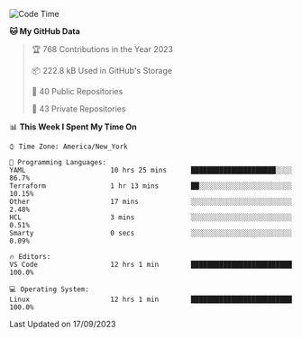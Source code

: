 <!--START_SECTION:waka-->
![Code Time](http://img.shields.io/badge/Code%20Time-215%20hrs%208%20mins-blue)

**🐱 My GitHub Data** 

> 🏆 768 Contributions in the Year 2023
 > 
> 📦 222.8 kB Used in GitHub's Storage 
 > 
> 📜 40 Public Repositories 
 > 
> 🔑 43 Private Repositories  
 > 
📊 **This Week I Spent My Time On** 

```text
⌚︎ Time Zone: America/New_York

💬 Programming Languages: 
YAML                     10 hrs 25 mins      █████████████████████░░░░   86.7% 
Terraform                1 hr 13 mins        ██░░░░░░░░░░░░░░░░░░░░░░░   10.15% 
Other                    17 mins             ░░░░░░░░░░░░░░░░░░░░░░░░░   2.48% 
HCL                      3 mins              ░░░░░░░░░░░░░░░░░░░░░░░░░   0.51% 
Smarty                   0 secs              ░░░░░░░░░░░░░░░░░░░░░░░░░   0.09%

🔥 Editors: 
VS Code                  12 hrs 1 min        █████████████████████████   100.0%

💻 Operating System: 
Linux                    12 hrs 1 min        █████████████████████████   100.0%

```


 Last Updated on 17/09/2023
<!--END_SECTION:waka-->